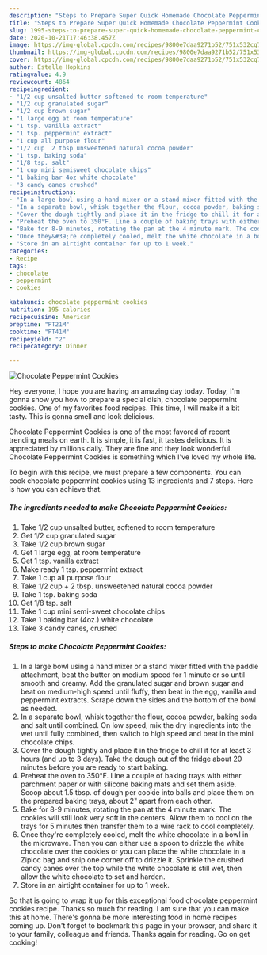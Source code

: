 ```yaml
---
description: "Steps to Prepare Super Quick Homemade Chocolate Peppermint Cookies"
title: "Steps to Prepare Super Quick Homemade Chocolate Peppermint Cookies"
slug: 1995-steps-to-prepare-super-quick-homemade-chocolate-peppermint-cookies
date: 2020-10-21T17:46:38.457Z
image: https://img-global.cpcdn.com/recipes/9800e7daa9271b52/751x532cq70/chocolate-peppermint-cookies-recipe-main-photo.jpg
thumbnail: https://img-global.cpcdn.com/recipes/9800e7daa9271b52/751x532cq70/chocolate-peppermint-cookies-recipe-main-photo.jpg
cover: https://img-global.cpcdn.com/recipes/9800e7daa9271b52/751x532cq70/chocolate-peppermint-cookies-recipe-main-photo.jpg
author: Estelle Hopkins
ratingvalue: 4.9
reviewcount: 4864
recipeingredient:
- "1/2 cup unsalted butter softened to room temperature"
- "1/2 cup granulated sugar"
- "1/2 cup brown sugar"
- "1 large egg at room temperature"
- "1 tsp. vanilla extract"
- "1 tsp. peppermint extract"
- "1 cup all purpose flour"
- "1/2 cup  2 tbsp unsweetened natural cocoa powder"
- "1 tsp. baking soda"
- "1/8 tsp. salt"
- "1 cup mini semisweet chocolate chips"
- "1 baking bar 4oz white chocolate"
- "3 candy canes crushed"
recipeinstructions:
- "In a large bowl using a hand mixer or a stand mixer fitted with the paddle attachment, beat the butter on medium speed for 1 minute or so until smooth and creamy. Add the granulated sugar and brown sugar and beat on medium-high speed until fluffy, then beat in the egg, vanilla and peppermint extracts. Scrape down the sides and the bottom of the bowl as needed."
- "In a separate bowl, whisk together the flour, cocoa powder, baking soda and salt until combined. On low speed, mix the dry ingredients into the wet until fully combined, then switch to high speed and beat in the mini chocolate chips."
- "Cover the dough tightly and place it in the fridge to chill it for at least 3 hours (and up to 3 days). Take the dough out of the fridge about 20 minutes before you are ready to start baking."
- "Preheat the oven to 350°F. Line a couple of baking trays with either parchment paper or with silicone baking mats and set them aside. Scoop about 1.5 tbsp. of dough per cookie into balls and place them on the prepared baking trays, about 2&#34; apart from each other."
- "Bake for 8-9 minutes, rotating the pan at the 4 minute mark. The cookies will still look very soft in the centers. Allow them to cool on the trays for 5 minutes then transfer them to a wire rack to cool completely."
- "Once they&#39;re completely cooled, melt the white chocolate in a bowl in the microwave. Then you can either use a spoon to drizzle the white chocolate over the cookies or you can place the white chocolate in a Ziploc bag and snip one corner off to drizzle it. Sprinkle the crushed candy canes over the top while the white chocolate is still wet, then allow the white chocolate to set and harden."
- "Store in an airtight container for up to 1 week."
categories:
- Recipe
tags:
- chocolate
- peppermint
- cookies

katakunci: chocolate peppermint cookies 
nutrition: 195 calories
recipecuisine: American
preptime: "PT21M"
cooktime: "PT41M"
recipeyield: "2"
recipecategory: Dinner

---
```



![Chocolate Peppermint Cookies](https://img-global.cpcdn.com/recipes/9800e7daa9271b52/751x532cq70/chocolate-peppermint-cookies-recipe-main-photo.jpg)

Hey everyone, I hope you are having an amazing day today. Today, I'm gonna show you how to prepare a special dish, chocolate peppermint cookies. One of my favorites food recipes. This time, I will make it a bit tasty. This is gonna smell and look delicious.

Chocolate Peppermint Cookies is one of the most favored of recent trending meals on earth. It is simple, it is fast, it tastes delicious. It is appreciated by millions daily. They are fine and they look wonderful. Chocolate Peppermint Cookies is something which I've loved my whole life.




To begin with this recipe, we must prepare a few components. You can cook chocolate peppermint cookies using 13 ingredients and 7 steps. Here is how you can achieve that.

<!--inarticleads1-->

##### The ingredients needed to make Chocolate Peppermint Cookies:

1. Take 1/2 cup unsalted butter, softened to room temperature
1. Get 1/2 cup granulated sugar
1. Take 1/2 cup brown sugar
1. Get 1 large egg, at room temperature
1. Get 1 tsp. vanilla extract
1. Make ready 1 tsp. peppermint extract
1. Take 1 cup all purpose flour
1. Take 1/2 cup + 2 tbsp. unsweetened natural cocoa powder
1. Take 1 tsp. baking soda
1. Get 1/8 tsp. salt
1. Take 1 cup mini semi-sweet chocolate chips
1. Take 1 baking bar (4oz.) white chocolate
1. Take 3 candy canes, crushed




<!--inarticleads2-->

##### Steps to make Chocolate Peppermint Cookies:

1. In a large bowl using a hand mixer or a stand mixer fitted with the paddle attachment, beat the butter on medium speed for 1 minute or so until smooth and creamy. Add the granulated sugar and brown sugar and beat on medium-high speed until fluffy, then beat in the egg, vanilla and peppermint extracts. Scrape down the sides and the bottom of the bowl as needed.
1. In a separate bowl, whisk together the flour, cocoa powder, baking soda and salt until combined. On low speed, mix the dry ingredients into the wet until fully combined, then switch to high speed and beat in the mini chocolate chips.
1. Cover the dough tightly and place it in the fridge to chill it for at least 3 hours (and up to 3 days). Take the dough out of the fridge about 20 minutes before you are ready to start baking.
1. Preheat the oven to 350°F. Line a couple of baking trays with either parchment paper or with silicone baking mats and set them aside. Scoop about 1.5 tbsp. of dough per cookie into balls and place them on the prepared baking trays, about 2&#34; apart from each other.
1. Bake for 8-9 minutes, rotating the pan at the 4 minute mark. The cookies will still look very soft in the centers. Allow them to cool on the trays for 5 minutes then transfer them to a wire rack to cool completely.
1. Once they&#39;re completely cooled, melt the white chocolate in a bowl in the microwave. Then you can either use a spoon to drizzle the white chocolate over the cookies or you can place the white chocolate in a Ziploc bag and snip one corner off to drizzle it. Sprinkle the crushed candy canes over the top while the white chocolate is still wet, then allow the white chocolate to set and harden.
1. Store in an airtight container for up to 1 week.




So that is going to wrap it up for this exceptional food chocolate peppermint cookies recipe. Thanks so much for reading. I am sure that you can make this at home. There's gonna be more interesting food in home recipes coming up. Don't forget to bookmark this page in your browser, and share it to your family, colleague and friends. Thanks again for reading. Go on get cooking!
